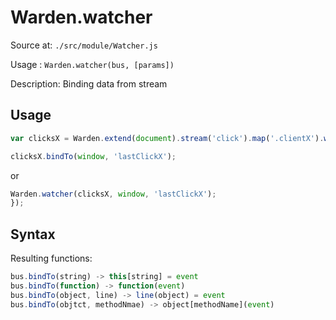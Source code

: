 Warden.watcher
=========

Source at: `./src/module/Watcher.js`

Usage : `Warden.watcher(bus, [params])`

Description: Binding data from stream

## Usage
```js
var clicksX = Warden.extend(document).stream('click').map('.clientX').watch();

clicksX.bindTo(window, 'lastClickX');

```
or
```js
Warden.watcher(clicksX, window, 'lastClickX');
});
```

## Syntax
Resulting functions:

```js
bus.bindTo(string) -> this[string] = event
bus.bindTo(function) -> function(event)
bus.bindTo(object, line) -> line(object) = event
bus.bindTo(objtct, methodNmae) -> object[methodName](event)
```
